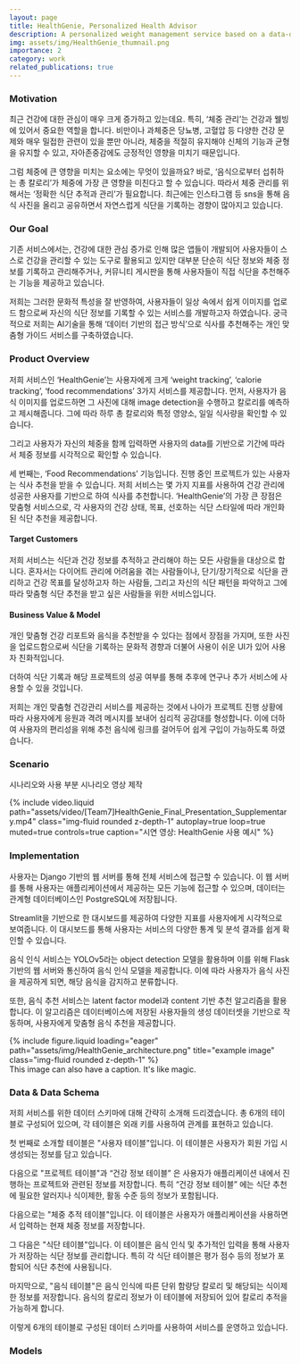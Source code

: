 ```yaml
---
layout: page
title: HealthGenie, Personalized Health Advisor
description: A personalized weight management service based on a data-drived approach 
img: assets/img/HealthGenie_thumnail.png
importance: 2
category: work
related_publications: true
---
```

<!-- thumnail size: 11?? x 605 -->
### Motivation

최근 건강에 대한 관심이 매우 크게 증가하고 있는데요. 특히, ‘체중 관리’는 건강과 웰빙에 있어서 중요한 역할을 합니다. 비만이나 과체중은 당뇨병, 고혈압 등 다양한 건강 문제와 매우 밀접한 관련이 있을 뿐만 아니라, 체중을 적절히 유지해야 신체의 기능과 균형을 유지할 수 있고, 자아존중감에도 긍정적인 영향을 미치기 때문입니다. 

그럼 체중에 큰 영향을 미치는 요소에는 무엇이 있을까요? 바로, ‘음식으로부터 섭취하는 총 칼로리’가 체중에 가장 큰 영향을 미친다고 할 수 있습니다. 따라서 체중 관리를 위해서는 ‘정확한 식단 추적과 관리’가 필요합니다. 최근에는 인스타그램 등 sns을 통해 음식 사진을 올리고 공유하면서 자연스럽게 식단을 기록하는 경향이 많아지고 있습니다. 


### Our Goal
기존 서비스에서는, 건강에 대한 관심 증가로 인해 많은 앱들이 개발되어 사용자들이 스스로 건강을 관리할 수 있는 도구로 활용되고 있지만 대부분 단순히 식단 정보와 체중 정보를 기록하고 관리해주거나, 커뮤니티 게시판을 통해 사용자들이 직접 식단을 추천해주는 기능을 제공하고 있습니다.

저희는 그러한 문화적 특성을 잘 반영하여, 사용자들이 일상 속에서 쉽게 이미지를 업로드 함으로써 자신의 식단 정보를 기록할 수 있는 서비스를 개발하고자 하였습니다. 궁극적으로 저희는 AI기술을 통해 ‘데이터 기반의 접근 방식’으로 식사를 추천해주는 개인 맞춤형 가이드 서비스를 구축하였습니다. 


### Product Overview
저희 서비스인 ‘HealthGenie’는 사용자에게 크게 ‘weight tracking’, ‘calorie tracking’, ‘food recommendations’ 3가지 서비스를 제공합니다. 먼저, 사용자가 음식 이미지를 업로드하면 그 사진에 대해 image detection을 수행하고 칼로리를 예측하고 제시해줍니다. 그에 따라 하루 총 칼로리와 특정 영양소, 일일 식사량을 확인할 수 있습니다. 

그리고 사용자가 자신의 체중을 함께 입력하면 사용자의 data를 기반으로 기간에 따라서 체중 정보를 시각적으로 확인할 수 있습니다. 

세 번째는, ‘Food Recommendations’ 기능입니다. 진행 중인 프로젝트가 있는 사용자는 식사 추천을 받을 수 있습니다. 저희 서비스는 몇 가지 지표를 사용하여 건강 관리에 성공한 사용자를 기반으로 하여 식사를 추천합니다. ‘HealthGenie’의 가장 큰 장점은 맞춤형 서비스으로, 각 사용자의 건강 상태, 목표, 선호하는 식단 스타일에 따라 개인화된 식단 추천을 제공합니다. 

#### Target Customers 
저희 서비스는 식단과 건강 정보를 추적하고 관리해야 하는 모든 사람들을 대상으로 합니다. 혼자서는 다이어트 관리에 어려움을 겪는 사람들이나, 단기/장기적으로 식단을 관리하고 건강 목표를 달성하고자 하는 사람들, 그리고 자신의 식단 패턴을 파악하고 그에 따라 맞춤형 식단 추천을 받고 싶은 사람들을 위한 서비스입니다. 

#### Business Value & Model 
개인 맞춤형 건강 리포트와 음식을 추천받을 수 있다는 점에서 장점을 가지며, 또한 사진을 업로드함으로써 식단을 기록하는 문화적 경향과 더불어 사용이 쉬운 UI가 있어 사용자 친화적입니다. 

더하여 식단 기록과 해당 프로젝트의 성공 여부를 통해 추후에 연구나 추가 서비스에 사용할 수 있을 것입니다. 

저희는 개인 맞춤형 건강관리 서비스를 제공하는 것에서 나아가 프로젝트 진행 상황에 따라 사용자에게 응원과 격려 메시지를 보내어 심리적 공감대를 형성합니다. 이에 더하여 사용자의 편리성을 위해 추천 음식에 링크를 걸어두어 쉽게 구입이 가능하도록 하였습니다. 

### Scenario 

시나리오와 사용 부분 시나리오 영상 제작 

<div class="row justify-content-sm-center">
  <div class="col-sm-10 mt-3 mt-md-0">
    {% include video.liquid 
        path="assets/video/[Team7]HealthGenie_Final_Presentation_Supplementary.mp4"
        class="img-fluid rounded z-depth-1"
        autoplay=true
        loop=true
        muted=true
        controls=true
        caption="시연 영상: HealthGenie 사용 예시"
    %}
  </div>
</div>

### Implementation 

사용자는 Django 기반의 웹 서버를 통해 전체 서비스에 접근할 수 있습니다. 이 웹 서버를 통해 사용자는 애플리케이션에서 제공하는 모든 기능에 접근할 수 있으며, 데이터는 관계형 데이터베이스인 PostgreSQL에 저장됩니다.

Streamlit을 기반으로 한 대시보드를 제공하여 다양한 지표를 사용자에게 시각적으로 보여줍니다. 이 대시보드를 통해 사용자는 서비스의 다양한 통계 및 분석 결과를 쉽게 확인할 수 있습니다.

음식 인식 서비스는 YOLOv5라는 object detection 모델을 활용하며 이를 위해 Flask 기반의 웹 서버와 통신하여 음식 인식 모델을 제공합니다. 이에 따라 사용자가 음식 사진을 제공하게 되면, 해당 음식을 감지하고 분류합니다.

또한, 음식 추천 서비스는 latent factor model과 content 기반 추천 알고리즘을 활용합니다. 이 알고리즘은 데이터베이스에 저장된 사용자들의 생성 데이터셋을 기반으로 작동하며, 사용자에게 맞춤형 음식 추천을 제공합니다.

<div class="row">
    <div class="col-sm mt-3 mt-md-0">
        {% include figure.liquid loading="eager" path="assets/img/HealthGenie_architecture.png" title="example image" class="img-fluid rounded z-depth-1" %}
    </div>
</div>
<div class="caption">
    This image can also have a caption. It's like magic.
</div>

### Data & Data Schema 

저희 서비스를 위한 데이터 스키마에 대해 간략히 소개해 드리겠습니다. 총 6개의 테이블로 구성되어 있으며, 각 테이블은 외래 키를 사용하여 관계를 표현하고 있습니다. 

첫 번째로 소개할 테이블은 "사용자 테이블"입니다. 이 테이블은 사용자가 회원 가입 시 생성되는 정보를 담고 있습니다. 

다음으로  "프로젝트 테이블"과 “건강 정보 테이블” 은 사용자가 애플리케이션 내에서 진행하는 프로젝트와 관련된 정보를 저장합니다. 특히 “건강 정보 테이블” 에는 식단 추천에 필요한 알러지나 식이제한, 활동 수준 등의 정보가 포함됩니다.

다음으로는 "체중 추적 테이블"입니다. 이 테이블은 사용자가 애플리케이션을 사용하면서 입력하는 현재 체중 정보를 저장합니다. 

그 다음은 "식단 테이블"입니다. 이 테이블은 음식 인식 및 추가적인 입력을 통해 사용자가 저장하는 식단 정보를 관리합니다. 특히 각 식단 테이블은 평가 점수 등의 정보가 포함되어 식단 추천에 사용됩니다. 

마지막으로, "음식 테이블"은 음식 인식에 따른 단위 함량당 칼로리 및 해당되는 식이제한 정보를 저장합니다. 음식의 칼로리 정보가 이 테이블에 저장되어 있어 칼로리 추적을 가능하게 합니다.

이렇게 6개의 테이블로 구성된 데이터 스키마를 사용하여 서비스를 운영하고 있습니다.

### Models 

